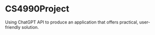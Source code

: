 # CS4990Project
Using ChatGPT API to produce an application that offers practical, user-friendly solution.

